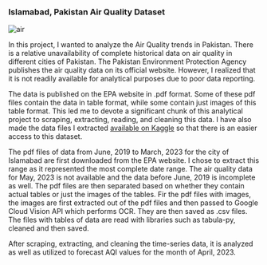 ### Islamabad, Pakistan Air Quality Dataset

![air](https://github.com/0diraf/pk-airqlty-proj/assets/139581253/b75a7741-33da-4429-82ef-f43823301418)


In this project, I wanted to analyze the Air Quality trends in Pakistan. There is a relative unavailability of complete historical data on air quality in different cities of Pakistan. The Pakistan Environment Protection Agency publishes the air quality data on its official website. However, I realized that it is not readily available for analytical purposes due to poor data reporting. 

The data is published on the EPA website in .pdf format. Some of these pdf files contain the data in table format, while some contain just images of this table format. This led me to devote a significant chunk of this analytical project to scraping, extracting, reading, and cleaning this data. I have also made the data files I extracted [available on Kaggle](https://www.kaggle.com/datasets/diraf0/islamabad-pakistan-air-quality-data) so that there is an easier access to this dataset.

The pdf files of data from June, 2019 to March, 2023 for the city of Islamabad are first downloaded from the EPA website. I chose to extract this range as it represented the most complete date range. The air quality data for May, 2023 is not available and the data before June, 2019 is incomplete as well. The pdf files are then separated based on whether they contain actual tables or just the images of the tables. Fir the pdf files with images, the images are first extracted out of the pdf files and then passed to Google Cloud Vision API which performs OCR. They are then saved as .csv files. The files with tables of data are read with libraries such as tabula-py, cleaned and then saved.

After scraping, extracting, and cleaning the time-series data, it is analyzed as well as utilized to forecast AQI values for the month of April, 2023.
